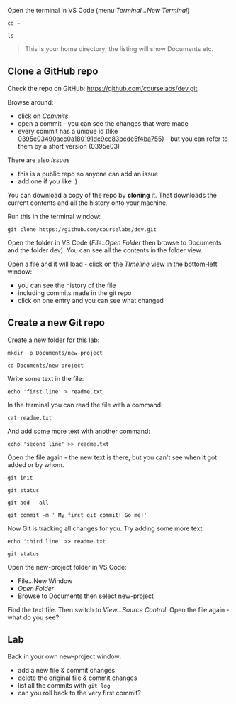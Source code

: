 
Open the terminal in VS Code (menu _Terminal...New Terminal_)

```
cd ~

ls
```

> This is your home directory; the listing will show Documents etc.


## Clone a GitHub repo

Check the repo on GitHub: https://github.com/courselabs/dev.git

Browse around:

- click on _Commits_
- open a commit - you can see the changes that were made
- every commit has a unique id (like [0395e03490acc0a180191dc9ce83bcde5f4ba755](https://github.com/courselabs/dev/commit/0395e03490acc0a180191dc9ce83bcde5f4ba755)) - but you can refer to them by a short version (0395e03)

There are also _Issues_

- this is a public repo so anyone can add an issue
- add one if you like :)

You can download a copy of the repo by **cloning** it. That downloads the current contents and all the history onto your machine.

Run this in the terminal window:

```
git clone https://github.com/courselabs/dev.git
```

Open the folder in VS Code (_File..Open Folder_ then browse to Documents and the folder dev). You can see all the contents in the folder view. 

Open a file and it will load - click on the _TImeline_ view in the bottom-left window:

- you can see the history of the file
- including commits made in the git repo
- click on one entry and you can see what changed 

## Create a new Git repo


Create a new folder for this lab:

```
mkdir -p Documents/new-project

cd Documents/new-project
```

Write some text in the file:

```
echo 'first line' > readme.txt
```

In the terminal you can read the file with a command:

```
cat readme.txt
```

And add some more text with another command:

```
echo 'second line' >> readme.txt
```

Open the file again - the new text is there, but you can't see when it got added or by whom.


```
git init

git status
```

```
git add --all

git commit -m ' My first git commit! Go me!'
```

Now Git is tracking all changes for you. Try adding some more text:


```
echo 'third line' >> readme.txt
```

```
git status
```

Open the new-project folder in VS Code:

- File...New Window
- _Open Folder_
- Browse to Documents then select new-project

Find the text file. Then switch to _View...Source Control_. Open the file again - what do you see?



## Lab

Back in your own new-project window:

- add a new file & commit changes
- delete the original file & commit changes
- list all the commits with `git log`
- can you roll back to the very first commit?



